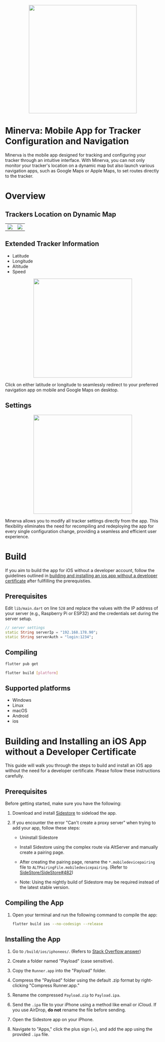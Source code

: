 <p align="center">
    <img src="./docs/minerva-removebg.png" width="350">
</p>

# Minerva: Mobile App for Tracker Configuration and Navigation

Minerva is the mobile app designed for tracking and configuring your tracker through an intuitive interface. With Minerva, you can not only monitor your tracker's location on a dynamic map but also launch various navigation apps, such as Google Maps or Apple Maps, to set routes directly to the tracker.

# Overview
## Trackers Location on Dynamic Map

<table><tr>
<td> <img src="./docs/tracker_near.PNG"/> </td>
<td> <img src="./docs/tracker_far.PNG"/> </td>
</tr></table>

## Extended Tracker Information

- Latitude
- Longitude
- Altitude
- Speed

<p align="center">
    <img src="./docs/tracker_info.PNG" width="320">
</p>

Click on either latitude or longitude to seamlessly redirect to your preferred navigation app on mobile and Google Maps on desktop.

## Settings

<p align="center">
    <img src="./docs/app_settings.PNG" width="320">
</p>

Minerva allows you to modify all tracker settings directly from the app. This flexibility eliminates the need for recompiling and redeploying the app for every single configuration change, providing a seamless and efficient user experience.

# Build

If you aim to build the app for iOS without a developer account, follow the guidelines outlined in [building and installing an ios app without a developer certificate](#building-and-installing-an-ios-app-without-a-developer-certificate) after fullfilling the prerequisties.

## Prerequisites
Edit `lib/main.dart` on line `528` and replace the values with the IP address of your server (e.g., Raspberry Pi or ESP32) and the credentials set during the server setup.
``` dart
// server settings
static String serverIp = "192.168.178.90";
static String serverAuth = "login:1234";
```

## Compiling

``` bash
flutter pub get
```

``` bash
flutter build [platform]
```

## Supported platforms
- Windows
- Linux
- macOS
- Android
- ios


# Building and Installing an iOS App without a Developer Certificate

This guide will walk you through the steps to build and install an iOS app without the need for a developer certificate. Please follow these instructions carefully.

## Prerequisites

Before getting started, make sure you have the following:

1. Download and install [Sidestore](https://wiki.sidestore.io/guides/getting-started/) to sideload the app.

2. If you encounter the error "Can't create a proxy server" when trying to add your app, follow these steps:

   - Uninstall Sidestore
  
   - Install Sidestore using the complex route via AltServer and manually create a pairing page.

   - After creating the pairing page, rename the `*.mobiledevicepairing` file to `ALTPairingFile.mobiledevicepairing`. (Refer to [SideStore/SideStore#482](https://github.com/SideStore/SideStore/issues/482))

   - Note: Using the nightly build of Sidestore may be required instead of the latest stable version.

## Compiling the App

1. Open your terminal and run the following command to compile the app:

   ```bash
   flutter build ios --no-codesign --release
   ```

## Installing the App

1. Go to `/build/ios/iphoneos/`. (Refers to [Stack Overflow answer](https://stackoverflow.com/a/71346336))

2. Create a folder named "Payload" (case sensitive).

3. Copy the `Runner.app` into the "Payload" folder.

4. Compress the "Payload" folder using the default .zip format by right-clicking "Compress Runner.app."

5. Rename the compressed `Payload.zip` to `Payload.ipa`.

6. Send the `.ipa` file to your iPhone using a method like email or iCloud. If you use AirDrop, **do not** rename the file before sending.

7. Open the Sidestore app on your iPhone.

8. Navigate to "Apps," click the plus sign (+), and add the app using the provided `.ipa` file.
